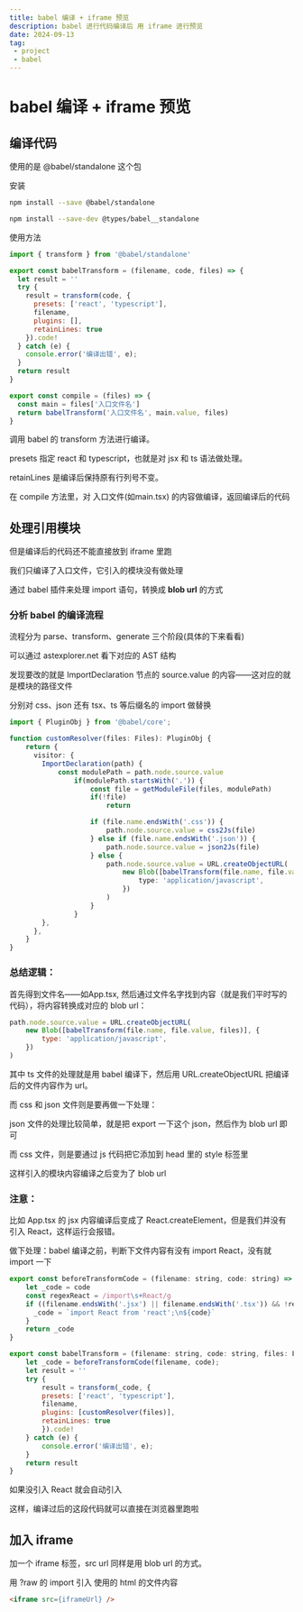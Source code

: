 ```yaml
---
title: babel 编译 + iframe 预览
description: babel 进行代码编译后 用 iframe 进行预览
date: 2024-09-13
tag:
 - project
 - babel
---
```


# babel 编译 + iframe 预览

## 编译代码

使用的是 @babel/standalone 这个包

安装
```bash
npm install --save @babel/standalone

npm install --save-dev @types/babel__standalone
```

使用方法
```js
import { transform } from '@babel/standalone'

export const babelTransform = (filename, code, files) => {
  let result = ''
  try {
    result = transform(code, {
      presets: ['react', 'typescript'],
      filename,
      plugins: [],
      retainLines: true
    }).code!
  } catch (e) {
    console.error('编译出错', e);
  }
  return result
}

export const compile = (files) => {
  const main = files['入口文件名']
  return babelTransform('入口文件名', main.value, files)
}
```

调用 babel 的 transform 方法进行编译。

presets 指定 react 和 typescript，也就是对 jsx 和 ts 语法做处理。

retainLines 是编译后保持原有行列号不变。

在 compile 方法里，对 入口文件(如main.tsx) 的内容做编译，返回编译后的代码

## 处理引用模块

但是编译后的代码还不能直接放到 iframe 里跑

我们只编译了入口文件，它引入的模块没有做处理

通过 babel 插件来处理 import 语句，转换成 **blob url** 的方式


### 分析 babel 的编译流程

流程分为 parse、transform、generate 三个阶段(具体的下来看看)

可以通过 astexplorer.net 看下对应的 AST 结构

发现要改的就是 ImportDeclaration 节点的 source.value 的内容——这对应的就是模块的路径文件

分别对 css、json 还有 tsx、ts 等后缀名的 import 做替换

```ts
import { PluginObj } from '@babel/core';

function customResolver(files: Files): PluginObj {
    return {
      visitor: {
        ImportDeclaration(path) {
            const modulePath = path.node.source.value
                if(modulePath.startsWith('.')) {
                    const file = getModuleFile(files, modulePath)
                    if(!file) 
                        return

                    if (file.name.endsWith('.css')) {
                        path.node.source.value = css2Js(file)
                    } else if (file.name.endsWith('.json')) {
                        path.node.source.value = json2Js(file)
                    } else {
                        path.node.source.value = URL.createObjectURL(
                            new Blob([babelTransform(file.name, file.value, files)], {
                                type: 'application/javascript',
                            })
                        )
                    }
                }
        },
      },
    }
}
```

### 总结逻辑：

首先得到文件名——如App.tsx, 然后通过文件名字找到内容（就是我们平时写的代码），将内容转换成对应的 blob url：
```js
path.node.source.value = URL.createObjectURL(
    new Blob([babelTransform(file.name, file.value, files)], {
        type: 'application/javascript',
    })
)
```
其中 ts 文件的处理就是用 babel 编译下，然后用 URL.createObjectURL 把编译后的文件内容作为 url。

而 css 和 json 文件则是要再做一下处理：

json 文件的处理比较简单，就是把 export 一下这个 json，然后作为 blob url 即可

而 css 文件，则是要通过 js 代码把它添加到 head 里的 style 标签里

这样引入的模块内容编译之后变为了 blob url

### 注意：

比如 App.tsx 的 jsx 内容编译后变成了 React.createElement，但是我们并没有引入 React，这样运行会报错。

做下处理：babel 编译之前，判断下文件内容有没有 import React，没有就 import 一下

```js
export const beforeTransformCode = (filename: string, code: string) => {
    let _code = code
    const regexReact = /import\s+React/g
    if ((filename.endsWith('.jsx') || filename.endsWith('.tsx')) && !regexReact.test(code)) {
      _code = `import React from 'react';\n${code}`
    }
    return _code
}

export const babelTransform = (filename: string, code: string, files: Files) => {
    let _code = beforeTransformCode(filename, code);
    let result = ''
    try {
        result = transform(_code, {
        presets: ['react', 'typescript'],
        filename,
        plugins: [customResolver(files)],
        retainLines: true
        }).code!
    } catch (e) {
        console.error('编译出错', e);
    }
    return result
}
```
如果没引入 React 就会自动引入

这样，编译过后的这段代码就可以直接在浏览器里跑啦

## 加入 iframe

加一个 iframe 标签，src url 同样是用 blob url 的方式。

用 ?raw 的 import 引入 使用的 html 的文件内容

```html
<iframe src={iframeUrl} />
```
